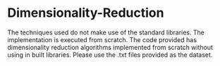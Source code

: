 # Dimensionality-Reduction
The techniques used do not make use of the standard libraries. The implementation is executed from scratch.
The code provided has dimensionality reduction algorithms implemented from scratch without using in built libraries. 
Please use the .txt files provided as the dataset.
